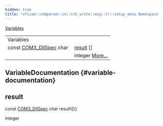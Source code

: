 ```yaml
---
hidden: true
title: "vficom::cmdparam::in::stk_write::msg::tr::setup_menu Namespace Reference"
---
```


[Variables](#var-members)

|  |  |
|----|----|
| Variables |  |
| const <a href="libcom3_8h.md#af8173355d81a442e8fec1ebd507e3a36">COM3_DllSpec</a> char  | [result](#a625b9748e49ec8ee41ab3546a32415c0) \[\] |
|   | integer [More\...](#a625b9748e49ec8ee41ab3546a32415c0)<br/> |

## VariableDocumentation {#variable-documentation}

## result <a href="#a625b9748e49ec8ee41ab3546a32415c0" id="a625b9748e49ec8ee41ab3546a32415c0"></a>

<p>const <a href="libcom3_8h.md#af8173355d81a442e8fec1ebd507e3a36">COM3_DllSpec</a> char result\[\]</p>

integer
